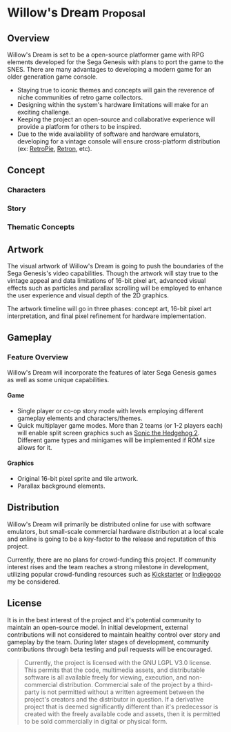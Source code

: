 # Willow's Dream <small>Proposal</small>

## Overview

Willow's Dream is set to be a open-source platformer game with RPG elements developed for the Sega Genesis with plans to port the game to the SNES. There are many advantages to developing a modern game for an older generation game console.

* Staying true to iconic themes and concepts will gain the reverence of niche communities of retro game collectors.
* Designing within the system's hardware limitations will make for an exciting challenge.
* Keeping the project an open-source and collaborative experience will provide a platform for others to be inspired.
* Due to the wide availability of software and hardware emulators, developing for a vintage console will ensure cross-platform distribution (ex: [RetroPie](https://retropie.org.uk/), [Retron](https://hyperkin.com/Retron5/), etc).

## Concept

### Characters

### Story

### Thematic Concepts

## Artwork

The visual artwork of Willow's Dream is going to push the boundaries of the Sega Genesis's video capabilities. Though the artwork will stay true to the vintage appeal and data limitations of 16-bit pixel art, advanced visual effects such as particles and parallax scrolling will be employed to enhance the user experience and visual depth of the 2D graphics.

The artwork timeline will go in three phases: concept art, 16-bit pixel art interpretation, and final pixel refinement for hardware implementation.

## Gameplay

### Feature Overview

Willow's Dream will incorporate the features of later Sega Genesis games as well as some unique capabilities.

#### Game

* Single player or co-op story mode with levels employing different gameplay elements and characters/themes.
* Quick multiplayer game modes. More than 2 teams (or 1-2 players each) will enable split screen graphics such as [Sonic the Hedgehog 2](http://www.segabits.com/wp-content/uploads/2011/03/SEQSAT7.png). Different game types and minigames will be implemented if ROM size allows for it.

#### Graphics

* Original 16-bit pixel sprite and tile artwork.
* Parallax background elements.

## Distribution

Willow's Dream will primarily be distributed online for use with software emulators, but small-scale commercial hardware distribution at a local scale and online is going to be a key-factor to the release and reputation of this project.

Currently, there are no plans for crowd-funding this project. If community interest rises and the team reaches a strong milestone in development, utilizing popular crowd-funding resources such as [Kickstarter](https://www.kickstarter.com/) or [Indiegogo](https://www.indiegogo.com/) my be considered.

## License

It is in the best interest of the project and it's potential community to maintain an open-source model. In initial development, external contributions will not considered to maintain healthy control over story and gameplay by the team. During later stages of development, community contributions through beta testing and pull requests will be encouraged.

> Currently, the project is licensed with the GNU LGPL V3.0 license. This permits that the code, multimedia assets, and distributable software is all available freely for viewing, execution, and non-commercial distribution. Commercial sale of the project by a third-party is not permitted without a written agreement between the project's creators and the distributor in question. If a derivative project that is deemed significantly different than it's predecessor is created with the freely available code and assets, then it is permitted to be sold commercially in digital or physical form.
